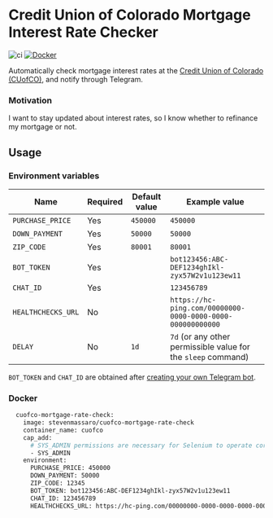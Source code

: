 # Credit Union of Colorado Mortgage Interest Rate Checker

![ci](https://github.com/StevenMassaro/cuofco-mortgage-rate-check/actions/workflows/build.yml/badge.svg)
[![Docker](https://badgen.net/badge/icon/docker?icon=docker&label)](https://hub.docker.com/r/stevenmassaro/cuofco-mortgage-rate-check)

Automatically check mortgage interest rates at the [Credit Union of Colorado (CUofCO)](https://www.cuofco.org/), and notify through Telegram.

### Motivation

I want to stay updated about interest rates, so I know whether to refinance my mortgage or not.

## Usage

### Environment variables

| Name               | Required | Default value | Example value                                                 |
|--------------------|----------|---------------|---------------------------------------------------------------|
| `PURCHASE_PRICE`   | Yes      | `450000`      | `450000`                                                      |
| `DOWN_PAYMENT`     | Yes      | `50000`       | `50000`                                                       |
| `ZIP_CODE`         | Yes      | `80001`       | `80001`                                                       |
| `BOT_TOKEN`        | Yes      |               | `bot123456:ABC-DEF1234ghIkl-zyx57W2v1u123ew11`                |
| `CHAT_ID`          | Yes      |               | `123456789`                                                   |
| `HEALTHCHECKS_URL` | No       |               | `https://hc-ping.com/00000000-0000-0000-0000-000000000000`    |
| `DELAY`            | No       | `1d`          | `7d` (or any other permissible value for the `sleep` command) |

`BOT_TOKEN` and `CHAT_ID` are obtained after [creating your own Telegram bot](https://core.telegram.org/bots/tutorial).

### Docker

```dockerfile
  cuofco-mortgage-rate-check:
    image: stevenmassaro/cuofco-mortgage-rate-check
    container_name: cuofco
    cap_add:
      # SYS_ADMIN permissions are necessary for Selenium to operate correctly.
      - SYS_ADMIN
    environment:
      PURCHASE_PRICE: 450000
      DOWN_PAYMENT: 50000
      ZIP_CODE: 12345
      BOT_TOKEN: bot123456:ABC-DEF1234ghIkl-zyx57W2v1u123ew11
      CHAT_ID: 123456789
      HEALTHCHECKS_URL: https://hc-ping.com/00000000-0000-0000-0000-000000000000
```